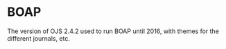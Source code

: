# BOAP

The version of OJS 2.4.2 used to run BOAP until 2016, with themes for the different journals, etc.
